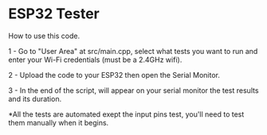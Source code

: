 # ESP32 Tester

How to use this code.

1 - Go to "User Area" at src/main.cpp, select what tests you want to run and enter your Wi-Fi credentials (must be a 2.4GHz wifi).

2 - Upload the code to your ESP32 then open the Serial Monitor.

3 - In the end of the script, will appear on your serial monitor the test results and its duration.


  *All the tests are automated exept the input pins test, you'll need to test them manually when it begins.
